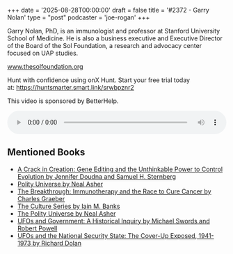 +++
date = '2025-08-28T00:00:00'
draft = false
title = '#2372 - Garry Nolan'
type = "post"
podcaster = 'joe-rogan'
+++

Garry Nolan, PhD, is an immunologist and professor at Stanford University School of Medicine. He is also a business executive and Executive Director of the Board of the Sol Foundation, a research and advocacy center focused on UAP studies. 

www.thesolfoundation.org



Hunt with confidence using onX Hunt. Start your free trial today at: https://huntsmarter.smart.link/srwbpznr2



This video is sponsored by BetterHelp.

<audio controls style="width: 100%; max-width: 800px;">
  <source src="https://traffic.megaphone.fm/GLT9517744932.mp3?updated=1756399256" type="audio/mpeg">
  Your browser does not support the audio element.
</audio>

## Mentioned Books

- [A Crack in Creation: Gene Editing and the Unthinkable Power to Control Evolution by Jennifer Doudna and Samuel H. Sternberg](https://www.amazon.com/s?k=A+Crack+in+Creation:+Gene+Editing+and+the+Unthinkable+Power+to+Control+Evolution+by+Jennifer+Doudna+and+Samuel+H.+Sternberg&tag=podcaststoboo-20)
- [Polity Universe by Neal Asher](https://www.amazon.com/s?k=Polity+Universe+by+Neal+Asher&tag=podcaststoboo-20)
- [The Breakthrough: Immunotherapy and the Race to Cure Cancer by Charles Graeber](https://www.amazon.com/s?k=The+Breakthrough:+Immunotherapy+and+the+Race+to+Cure+Cancer+by+Charles+Graeber&tag=podcaststoboo-20)
- [The Culture Series by Iain M. Banks](https://www.amazon.com/s?k=The+Culture+Series+by+Iain+M.+Banks&tag=podcaststoboo-20)
- [The Polity Universe by Neal Asher](https://www.amazon.com/s?k=The+Polity+Universe+by+Neal+Asher&tag=podcaststoboo-20)
- [UFOs and Government: A Historical Inquiry by Michael Swords and Robert Powell](https://www.amazon.com/s?k=UFOs+and+Government:+A+Historical+Inquiry+by+Michael+Swords+and+Robert+Powell&tag=podcaststoboo-20)
- [UFOs and the National Security State: The Cover-Up Exposed, 1941-1973 by Richard Dolan](https://www.amazon.com/s?k=UFOs+and+the+National+Security+State:+The+Cover-Up+Exposed,+1941-1973+by+Richard+Dolan&tag=podcaststoboo-20)